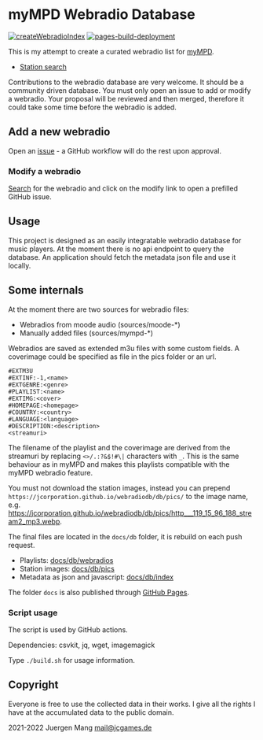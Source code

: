 # myMPD Webradio Database

[![createWebradioIndex](https://github.com/jcorporation/webradiodb/actions/workflows/createWebradioIndex.yml/badge.svg)](https://github.com/jcorporation/webradiodb/actions/workflows/createWebradioIndex.yml)
[![pages-build-deployment](https://github.com/jcorporation/webradiodb/actions/workflows/pages/pages-build-deployment/badge.svg)](https://github.com/jcorporation/webradiodb/actions/workflows/pages/pages-build-deployment)

This is my attempt to create a curated webradio list for [myMPD](https://github.com/jcorporation/myMPD).

- [Station search](https://jcorporation.github.io/webradiodb/)

Contributions to the webradio database are very welcome. It should be a community driven database. You must only open an issue to add or modify a webradio. Your proposal will be reviewed and then merged, therefore it could take some time before the webradio is added.

## Add a new webradio

Open an [issue](https://github.com/jcorporation/webradiodb/issues/new?template=add-webradio.yml) - a GitHub workflow will do the rest upon approval.

### Modify a webradio

[Search](https://jcorporation.github.io/webradiodb/) for the webradio and click on the modify link to open a prefilled GitHub issue.

## Usage

This project is designed as an easily integratable webradio database for music players. At the moment there is no api endpoint to query the database. An application should fetch the metadata json file and use it locally.

## Some internals

At the moment there are two sources for webradio files:

- Webradios from moode audio (sources/moode-*)
- Manually added files (sources/mympd-*)

Webradios are saved as extended m3u files with some custom fields. A coverimage could be specified as file in the pics folder or an url.

```
#EXTM3U
#EXTINF:-1,<name>
#EXTGENRE:<genre>
#PLAYLIST:<name>
#EXTIMG:<cover>
#HOMEPAGE:<homepage>
#COUNTRY:<country>
#LANGUAGE:<language>
#DESCRIPTION:<description>
<streamuri>
```

The filename of the playlist and the coverimage are derived from the streamuri by replacing `<>/.:?&$!#\|` characters with `_`. This is the same behaviour as in myMPD and makes this playlists compatible with the myMPD webradio feature.

You must not download the station images, instead you can prepend `https://jcorporation.github.io/webradiodb/db/pics/` to the image name, e.g. https://jcorporation.github.io/webradiodb/db/pics/http___119_15_96_188_stream2_mp3.webp.

The final files are located in the `docs/db` folder, it is rebuild on each push request.

- Playlists: [docs/db/webradios](docs/db/webradios)
- Station images: [docs/db/pics](docs/db/pics)
- Metadata as json and javascript: [docs/db/index](docs/db/index)

The folder `docs` is also published through [GitHub Pages](https://jcorporation.github.io/webradiodb/).

### Script usage

The script is used by GitHub actions.

Dependencies: csvkit, jq, wget, imagemagick

Type `./build.sh` for usage information.

## Copyright

Everyone is free to use the collected data in their works. I give all the rights I have at the accumulated data to the public domain.

2021-2022 Juergen Mang <mail@jcgames.de>
